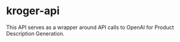 # kroger-api
This API serves as a wrapper around API calls to OpenAI for Product Description Generation.
